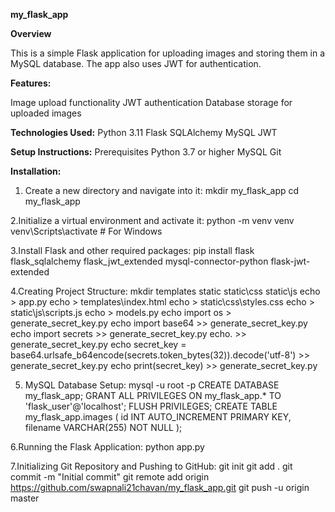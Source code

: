 **my_flask_app**

**Overview**

This is a simple Flask application for uploading images and storing them in a MySQL database. The app also uses JWT for authentication.

**Features:**

Image upload functionality
JWT authentication
Database storage for uploaded images

**Technologies Used:**
Python 3.11
Flask
SQLAlchemy
MySQL
JWT

**Setup Instructions:**
Prerequisites
Python 3.7 or higher
MySQL
Git

**Installation:**
1. Create a new directory and navigate into it:
   mkdir my_flask_app cd my_flask_app
   
2.Initialize a virtual environment and activate it: 
  python -m venv venv venv\Scripts\activate # For Windows

3.Install Flask and other required packages: 
  pip install flask flask_sqlalchemy flask_jwt_extended mysql-connector-python flask-jwt-extended

4.Creating Project Structure: 
  mkdir templates static static\css static\js 
  echo > app.py echo > templates\index.html 
  echo > static\css\styles.css echo > static\js\scripts.js 
  echo > models.py echo import os > generate_secret_key.py 
  echo import base64 >> generate_secret_key.py 
  echo import secrets >> generate_secret_key.py 
  echo. >> generate_secret_key.py 
  echo secret_key = base64.urlsafe_b64encode(secrets.token_bytes(32)).decode('utf-8') >> generate_secret_key.py 
  echo print(secret_key) >> generate_secret_key.py

5. MySQL Database Setup:
mysql -u root -p 
CREATE DATABASE my_flask_app; 
GRANT ALL PRIVILEGES ON my_flask_app.* TO 'flask_user'@'localhost'; 
FLUSH PRIVILEGES;
CREATE TABLE my_flask_app.images ( id INT AUTO_INCREMENT PRIMARY KEY, filename VARCHAR(255) NOT NULL );

6.Running the Flask Application: 
python app.py

7.Initializing Git Repository and Pushing to GitHub: 
git init git add . git commit -m "Initial commit" 
git remote add origin https://github.com/swapnali21chavan/my_flask_app.git 
git push -u origin master
